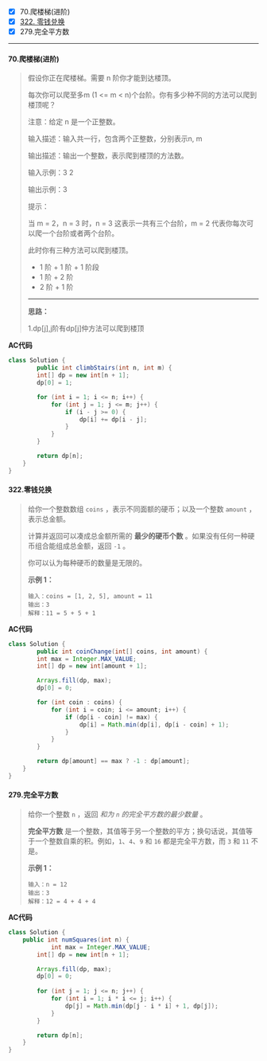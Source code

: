 - [x] 70.爬楼梯(进阶)
- [x] [322. 零钱兑换](https://leetcode.cn/problems/coin-change/)
- [x] 279.完全平方数

----

#### 70.爬楼梯(进阶)

>假设你正在爬楼梯。需要 n 阶你才能到达楼顶。
>
>每次你可以爬至多m (1 <= m < n)个台阶。你有多少种不同的方法可以爬到楼顶呢？
>
>注意：给定 n 是一个正整数。
>
>输入描述：输入共一行，包含两个正整数，分别表示n, m
>
>输出描述：输出一个整数，表示爬到楼顶的方法数。
>
>输入示例：3 2
>
>输出示例：3
>
>提示：
>
>当 m = 2，n = 3 时，n = 3 这表示一共有三个台阶，m = 2 代表你每次可以爬一个台阶或者两个台阶。
>
>此时你有三种方法可以爬到楼顶。
>
>- 1 阶 + 1 阶 + 1 阶段
>- 1 阶 + 2 阶
>- 2 阶 + 1 阶
>
>----
>
>**思路：**
>
>1.dp[j],j阶有dp[j]仲方法可以爬到楼顶

**AC代码**

```java
class Solution {
	    public int climbStairs(int n, int m) {
        int[] dp = new int[n + 1];
        dp[0] = 1;

        for (int i = 1; i <= n; i++) {
            for (int j = 1; j <= m; j++) {
                if (i - j >= 0) {
                    dp[i] += dp[i - j];
                }
            }
        }

        return dp[n];
    }
}
```



#### 322.零钱兑换

>给你一个整数数组 `coins` ，表示不同面额的硬币；以及一个整数 `amount` ，表示总金额。
>
>计算并返回可以凑成总金额所需的 **最少的硬币个数** 。如果没有任何一种硬币组合能组成总金额，返回 `-1` 。
>
>你可以认为每种硬币的数量是无限的。
>
>**示例 1：**
>
>```
>输入：coins = [1, 2, 5], amount = 11
>输出：3 
>解释：11 = 5 + 5 + 1
>```

**AC代码**

```java
class Solution {
	    public int coinChange(int[] coins, int amount) {
        int max = Integer.MAX_VALUE;
        int[] dp = new int[amount + 1];

        Arrays.fill(dp, max);
        dp[0] = 0;

        for (int coin : coins) {
            for (int i = coin; i <= amount; i++) {
                if (dp[i - coin] != max) {
                    dp[i] = Math.min(dp[i], dp[i - coin] + 1);
                }
            }
        }

        return dp[amount] == max ? -1 : dp[amount];
    }
}
```

#### 279.完全平方数

>给你一个整数 `n` ，返回 *和为 `n` 的完全平方数的最少数量* 。
>
>**完全平方数** 是一个整数，其值等于另一个整数的平方；换句话说，其值等于一个整数自乘的积。例如，`1`、`4`、`9` 和 `16` 都是完全平方数，而 `3` 和 `11` 不是。
>
>**示例 1：**
>
>```
>输入：n = 12
>输出：3 
>解释：12 = 4 + 4 + 4
>```

**AC代码**

```java
class Solution {
    public int numSquares(int n) {
     		int max = Integer.MAX_VALUE;
        int[] dp = new int[n + 1];

        Arrays.fill(dp, max);
        dp[0] = 0;
      
        for (int j = 1; j <= n; j++) {
            for (int i = 1; i * i <= j; i++) {
                dp[j] = Math.min(dp[j - i * i] + 1, dp[j]);
            }
        }

        return dp[n];
    }
}
```

